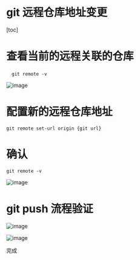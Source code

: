 # git 远程仓库地址变更
[toc]

# 查看当前的远程关联的仓库
 `git remote -v`

![image](images/JP03inmV2lal6VkN7SZZdoB3jFDdvGf8P64ipFf-B9o.png)



# 配置新的远程仓库地址
`git remote set-url origin {git url}`

# 确认
`git remote -v`

![image](images/HZwcSn2gffDcsN1jUW4SJcg6RcJXRwEDZuZNzgSt07E.png)

# git push 流程验证
![image](images/VEg4SeJqB_k5f1Uqq48XynuB2KeV7QvqdNQOfd4rh3s.png)

![image](images/GBQF-isRcUYhNgLrrm0mLrt9lbmV4y6SqUrulNjWAaw.png)

完成

